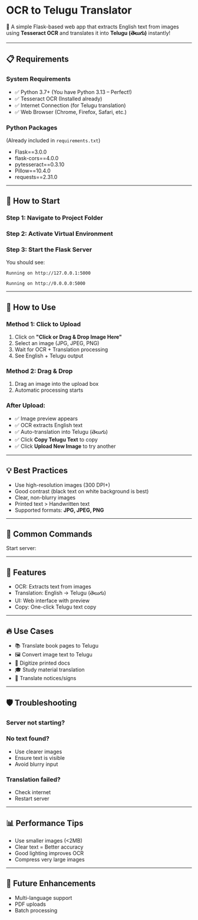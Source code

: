 # OCR to Telugu Translator

🎉 A simple Flask-based web app that extracts English text from images using **Tesseract OCR** and translates it into **Telugu (తెలుగు)** instantly!

---

## 📋 Requirements

### System Requirements
- ✅ Python 3.7+ (You have Python 3.13 – Perfect!)
- ✅ Tesseract OCR (Installed already)
- ✅ Internet Connection (for Telugu translation)
- ✅ Web Browser (Chrome, Firefox, Safari, etc.)

### Python Packages
(Already included in `requirements.txt`)
- Flask==3.0.0  
- flask-cors==4.0.0  
- pytesseract==0.3.10  
- Pillow==10.4.0  
- requests==2.31.0  

---

## 🚀 How to Start

### Step 1: Navigate to Project Folder

### Step 2: Activate Virtual Environment

### Step 3: Start the Flask Server
You should see:


    Running on http://127.0.0.1:5000

    Running on http://0.0.0.0:5000

---

## 📸 How to Use

### Method 1: Click to Upload
1. Click on **"Click or Drag & Drop Image Here"**
2. Select an image (JPG, JPEG, PNG)
3. Wait for OCR + Translation processing
4. See English + Telugu output

### Method 2: Drag & Drop
1. Drag an image into the upload box  
2. Automatic processing starts  

### After Upload:
- ✅ Image preview appears  
- ✅ OCR extracts English text  
- ✅ Auto-translation into Telugu (తెలుగు)  
- ✅ Click **Copy Telugu Text** to copy  
- ✅ Click **Upload New Image** to try another  

---

## 💡 Best Practices

- Use high-resolution images (300 DPI+)  
- Good contrast (black text on white background is best)  
- Clear, non-blurry images  
- Printed text > Handwritten text  
- Supported formats: **JPG, JPEG, PNG**  

---

## 🔧 Common Commands

Start server:  

---

## 🎯 Features
- OCR: Extracts text from images  
- Translation: English → Telugu (తెలుగు)  
- UI: Web interface with preview  
- Copy: One-click Telugu text copy  

---

## 🔥 Use Cases
- 📚 Translate book pages to Telugu  
- 🖼️ Convert image text to Telugu  
- 📄 Digitize printed docs  
- 🎓 Study material translation  
- 📱 Translate notices/signs  

---

## 🛡️ Troubleshooting

### Server not starting?

### No text found?
- Use clearer images  
- Ensure text is visible  
- Avoid blurry input  

### Translation failed?
- Check internet  
- Restart server  

---

## 📊 Performance Tips
- Use smaller images (<2MB)  
- Clear text = Better accuracy  
- Good lighting improves OCR  
- Compress very large images  

---

## 🚀 Future Enhancements
- Multi-language support  
- PDF uploads  
- Batch processing  
